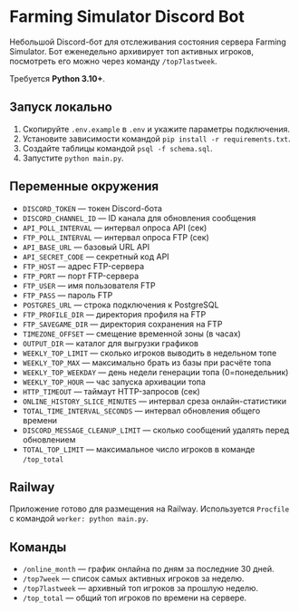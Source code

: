 # Farming Simulator Discord Bot

Небольшой Discord-бот для отслеживания состояния сервера Farming Simulator.
Бот еженедельно архивирует топ активных игроков, посмотреть его можно через
команду `/top7lastweek`.

Требуется **Python 3.10+**.

## Запуск локально

1. Скопируйте `.env.example` в `.env` и укажите параметры подключения.
2. Установите зависимости командой `pip install -r requirements.txt`.
3. Создайте таблицы командой `psql -f schema.sql`.
4. Запустите `python main.py`.

## Переменные окружения

- `DISCORD_TOKEN` — токен Discord-бота
- `DISCORD_CHANNEL_ID` — ID канала для обновления сообщения
- `API_POLL_INTERVAL` — интервал опроса API (сек)
- `FTP_POLL_INTERVAL` — интервал опроса FTP (сек)
- `API_BASE_URL` — базовый URL API
- `API_SECRET_CODE` — секретный код API
- `FTP_HOST` — адрес FTP-сервера
- `FTP_PORT` — порт FTP-сервера
- `FTP_USER` — имя пользователя FTP
- `FTP_PASS` — пароль FTP
- `POSTGRES_URL` — строка подключения к PostgreSQL
- `FTP_PROFILE_DIR` — директория профиля на FTP
- `FTP_SAVEGAME_DIR` — директория сохранения на FTP
- `TIMEZONE_OFFSET` — смещение временной зоны (в часах)
- `OUTPUT_DIR` — каталог для выгрузки графиков
- `WEEKLY_TOP_LIMIT` — сколько игроков выводить в недельном топе
- `WEEKLY_TOP_MAX` — максимально брать из базы при расчёте топа
- `WEEKLY_TOP_WEEKDAY` — день недели генерации топа (0=понедельник)
- `WEEKLY_TOP_HOUR` — час запуска архивации топа
- `HTTP_TIMEOUT` — таймаут HTTP-запросов (сек)
- `ONLINE_HISTORY_SLICE_MINUTES` — интервал среза онлайн-статистики
- `TOTAL_TIME_INTERVAL_SECONDS` — интервал обновления общего времени
- `DISCORD_MESSAGE_CLEANUP_LIMIT` — сколько сообщений удалять перед обновлением
- `TOTAL_TOP_LIMIT` — максимальное число игроков в команде `/top_total`

## Railway

Приложение готово для размещения на Railway. Используется `Procfile` с командой `worker: python main.py`.

## Команды

- `/online_month` — график онлайна по дням за последние 30 дней.
- `/top7week` — список самых активных игроков за неделю.
- `/top7lastweek` — архивный топ игроков за прошлую неделю.
- `/top_total` — общий топ игроков по времени на сервере.

